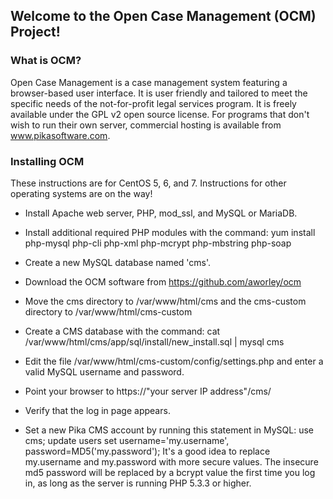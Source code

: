 ## Welcome to the Open Case Management (OCM) Project! ##

### What is OCM? ###

Open Case Management is a case management system featuring a browser-based user
interface.  It is user friendly and tailored to meet the specific needs of the 
not-for-profit legal services program.  It is freely available under the GPL v2
open source license.  For programs that don't wish to run their own server, 
commercial hosting is available from www.pikasoftware.com.

### Installing OCM ###

These instructions are for CentOS 5, 6, and 7.  Instructions for other operating 
systems are on the way!

* Install Apache web server, PHP, mod_ssl, and MySQL or MariaDB.

* Install additional required PHP modules with the command:
	yum install php-mysql php-cli php-xml php-mcrypt php-mbstring php-soap

* Create a new MySQL database named 'cms'.

* Download the OCM software from https://github.com/aworley/ocm

* Move the cms directory to /var/www/html/cms and the cms-custom directory to 
/var/www/html/cms-custom

* Create a CMS database with the command:
	cat /var/www/html/cms/app/sql/install/new_install.sql | mysql cms

* Edit the file /var/www/html/cms-custom/config/settings.php and enter a valid
MySQL username and password.

* Point your browser to https://"your server IP address"/cms/

* Verify that the log in page appears.

* Set a new Pika CMS account by running this statement in MySQL:
	use cms; update users set username='my.username', password=MD5('my.password');
It's a good idea to replace my.username and my.password with more secure values.
The insecure md5 password will be replaced by a bcrypt value the first time you 
log in, as long as the server is running PHP 5.3.3 or higher.
